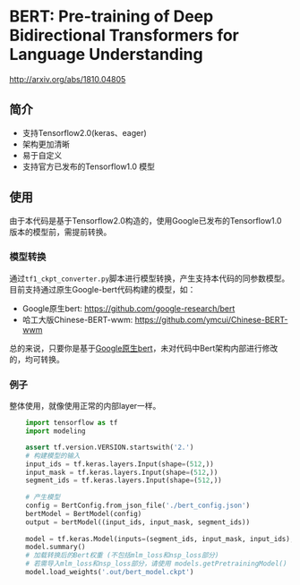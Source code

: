 # BERT: Pre-training of Deep Bidirectional Transformers for Language Understanding
http://arxiv.org/abs/1810.04805

## 简介
* 支持Tensorflow2.0(keras、eager)
* 架构更加清晰
* 易于自定义
* 支持官方已发布的Tensorflow1.0 模型

## 使用
由于本代码是基于Tensorflow2.0构造的，使用Google已发布的Tensorflow1.0 版本的模型前，需提前转换。

### 模型转换

通过`tf1_ckpt_converter.py`脚本进行模型转换，产生支持本代码的同参数模型。
目前支持通过原生Google-bert代码构建的模型，如：
* Google原生bert: https://github.com/google-research/bert
* 哈工大版Chinese-BERT-wwm: https://github.com/ymcui/Chinese-BERT-wwm

总的来说，只要你是基于[Google原生bert](https://github.com/google-research/bert)，未对代码中Bert架构内部进行修改的，均可转换。

### 例子
整体使用，就像使用正常的内部layer一样。
```python
    import tensorflow as tf
    import modeling

    assert tf.version.VERSION.startswith('2.')
    # 构建模型的输入
    input_ids = tf.keras.layers.Input(shape=(512,))
    input_mask = tf.keras.layers.Input(shape=(512,))
    segment_ids = tf.keras.layers.Input(shape=(512,))
    
    # 产生模型
    config = BertConfig.from_json_file('./bert_config.json')
    bertModel = BertModel(config)
    output = bertModel((input_ids, input_mask, segment_ids))
    
    model = tf.keras.Model(inputs=(segment_ids, input_mask, input_ids), outputs=output)
    model.summary()
    # 加载转换后的Bert权重 (不包括mlm_loss和nsp_loss部分)
    # 若需导入mlm_loss和nsp_loss部分，请使用 models.getPretrainingModel()
    model.load_weights('.out/bert_model.ckpt')

```


